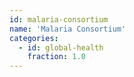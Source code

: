 ```yaml
---
id: malaria-consortium
name: 'Malaria Consortium'
categories:
  - id: global-health
    fraction: 1.0
---
```


